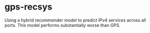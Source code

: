 # gps-recsys
Using a hybrid recommender model to predict IPv4 services across all ports. This model performs substantially worse than GPS. 
